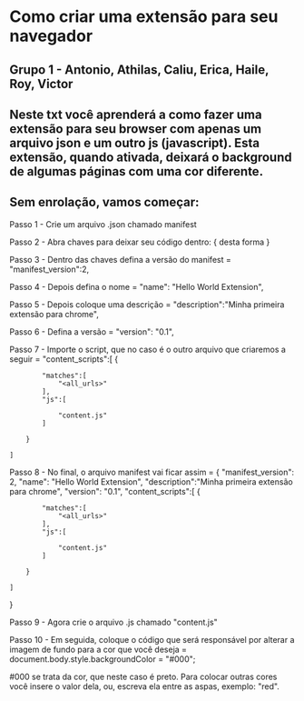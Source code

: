 # Como criar uma extensão para seu navegador

## Grupo 1 - Antonio, Athilas, Caliu, Erica, Haile, Roy, Victor

## Neste txt você aprenderá a como fazer uma extensão para seu browser com apenas um arquivo json e um outro js (javascript). Esta extensão, quando ativada, deixará o background de algumas páginas com uma cor diferente.

## Sem enrolação, vamos começar:

Passo 1 - Crie um arquivo .json chamado manifest

Passo 2 - Abra chaves para deixar seu código dentro: { desta forma }

Passo 3 - Dentro das chaves defina a versão do manifest = "manifest_version":2,

Passo 4 - Depois defina o nome = "name": "Hello World Extension",

Passo 5 - Depois coloque uma descrição = "description":"Minha primeira extensão para chrome",

Passo 6 - Defina a versão = "version": "0.1",

Passo 7 - Importe o script, que no caso é o outro arquivo que criaremos a seguir =
"content_scripts":[
        {

            "matches":[
                "<all_urls>"
            ],
            "js":[

                "content.js"
            ]

        }

    ]

Passo 8 - No final, o arquivo manifest vai ficar assim = 
{
    "manifest_version": 2,
    "name": "Hello World Extension",
    "description":"Minha primeira extensão para chrome",
    "version": "0.1",
    "content_scripts":[
        {

            "matches":[
                "<all_urls>"
            ],
            "js":[

                "content.js"
            ]

        }

    ]

}

Passo 9 - Agora crie o arquivo .js chamado "content.js"

Passo 10 - Em seguida, coloque o código que será responsável por alterar a imagem de fundo para a cor que você deseja = 
document.body.style.backgroundColor = "#000";

#000 se trata da cor, que neste caso é preto. Para colocar outras cores você insere o valor dela, ou, escreva ela entre as aspas, exemplo: "red".

